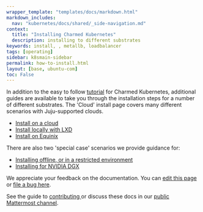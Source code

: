 ```yaml
---
wrapper_template: "templates/docs/markdown.html"
markdown_includes:
  nav: "kubernetes/docs/shared/_side-navigation.md"
context:
  title: "Installing Charmed Kubernetes"
  description: installing to different substrates
keywords: install, , metallb, loadbalancer
tags: [operating]
sidebar: k8smain-sidebar
permalink: how-to-install.html
layout: [base, ubuntu-com]
toc: False
---
```


In addition to the easy to follow [tutorial](/kubernetes/docs/quickstart) for
Charmed Kubernetes, additional guides are available to take you through the
installation steps for a number of different substrates. The 'Cloud' install
page covers many different scenarios with Juju-supported clouds.

- [Install on a cloud](/kubernetes/docs/install-manual)
- [Install locally with LXD](/kubernetes/docs/install-local)
- [Install on Equinix](/kubernetes/docs/equinix)

There are also two 'special case' scenarios we provide guidance for:

- [Installing offline, or in a restricted environment](/kubernetes/docs/install-offline)
- [Installing for NVIDIA DGX](/kubernetes/docs/nvidia-dgx)

<!-- FEEDBACK -->
<div class="p-notification--information">
  <div class="p-notification__content">
    <p class="p-notification__message">We appreciate your feedback on the documentation. You can
    <a href="https://github.com/charmed-kubernetes/kubernetes-docs/edit/main/pages/k8s/how-to-install.md" >edit this page</a>
    or
    <a href="https://github.com/charmed-kubernetes/kubernetes-docs/issues/new">file a bug here</a>.</p>
    <p>See the guide to <a href="/kubernetes/docs/how-to-contribute"> contributing </a> or discuss these docs in our <a href="https://chat.charmhub.io/charmhub/channels/kubernetes"> public Mattermost channel</a>.</p>
  </div>
</div>